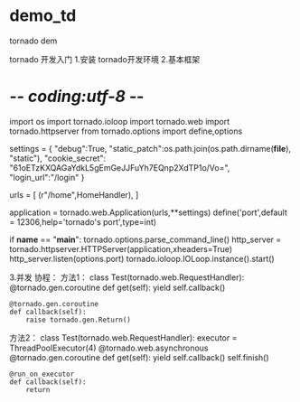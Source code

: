 # demo_td
tornado dem

tornado 开发入门
1.安装 tornado开发环境
2.基本框架

# -*- coding:utf-8 -*-
import os
import tornado.ioloop
import tornado.web
import tornado.httpserver
from tornado.options import define,options

settings = {
    "debug":True,
    "static_patch":os.path.join(os.path.dirname(__file__), "static"),
    "cookie_secret": "61oETzKXQAGaYdkL5gEmGeJJFuYh7EQnp2XdTP1o/Vo=",
    "login_url":"/login"
}

urls = [
    (r"/home",HomeHandler),
    ]

application = tornado.web.Application(urls,**settings)
define('port',default = 12306,help='tornado\'s port',type=int)

if __name__ == "__main__":
    tornado.options.parse_command_line()
    http_server = tornado.httpserver.HTTPServer(application,xheaders=True)
    http_server.listen(options.port)
    tornado.ioloop.IOLoop.instance().start()

3.并发 协程：
方法1：
class Test(tornado.web.RequestHandler):
	@tornado.gen.coroutine
	def get(self):
		yield self.callback()
	
	@tornado.gen.coroutine
	def callback(self):
		raise tornado.gen.Return()

方法2：
class Test(tornado.web.RequestHandler):
	executor = ThreadPoolExecutor(4)
	@tornado.web.asynchronous
	@tornado.gen.coroutine
	def get(self):
		yield self.callback()
		self.finish()

	@run_on_executor
	def callback(self):
		return 
